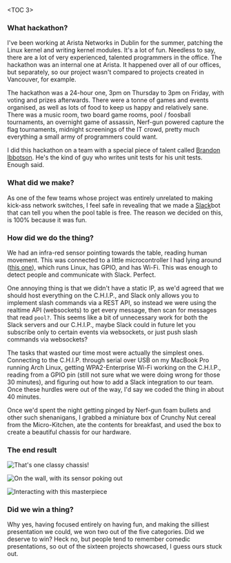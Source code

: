 <TOC 3>

### What hackathon?

I've been working at Arista Networks in Dublin for the summer, patching the
Linux kernel and writing kernel modules. It's a lot of fun. Needless to say,
there are a lot of very experienced, talented programmers in the office. The
hackathon was an internal one at Arista. It happened over all of our offices,
but separately, so our project wasn't compared to projects created in
Vancouver, for example.

The hackathon was a 24-hour one, 3pm on Thursday to 3pm on Friday, with voting
and prizes afterwards. There were a tonne of games and events organised, as
well as lots of food to keep us happy and relatively sane. There was a music
room, two board game rooms, pool / foosball tournaments, an overnight game of
assassin, Nerf-gun powered capture the flag tournaments, midnight screenings of
the IT crowd, pretty much everything a small army of programmers could want.

I did this hackathon on a team with a special piece of talent called [Brandon
Ibbotson](https://github.com/byxor/). He's the kind of guy who writes unit
tests for his unit tests. Enough said.

### What did we make?

As one of the few teams whose project was entirely unrelated to making kick-ass
network switches, I feel safe in revealing that we made a
[Slack](https://slack.com/)bot that can tell you when the pool table is free.
The reason we decided on this, is 100% because it was fun.

### How did we do the thing?

We had an infra-red sensor pointing towards the table, reading human movement.
This was connected to a little microcontroller I had lying around ([this
one](https://getchip.com/pages/chip)), which runs Linux, has GPIO, and has
Wi-Fi. This was enough to detect people and communicate with Slack. Perfect.

One annoying thing is that we didn't have a static IP, as we'd agreed that we
should host everything on the C.H.I.P., and Slack only allows you to implement
slash commands via a REST API, so instead we were using the realtime API
(websockets) to get every message, then scan for messages that read `pool?`.
This seems like a bit of unnecessary work for both the Slack servers and our
C.H.I.P., maybe Slack could in future let you subscribe only to certain events
via websockets, or just push slash commands via websockets?

The tasks that wasted our time most were actually the simplest ones. Connecting
to the C.H.I.P. through serial over USB on my MacBook Pro running Arch Linux,
getting WPA2-Enterprise Wi-Fi working on the C.H.I.P., reading from a GPIO pin
(still not sure what we were doing wrong for those 30 minutes), and figuring
out how to add a Slack integration to our team. Once these hurdles were out of
the way, I'd say we coded the thing in about 40 minutes.

Once we'd spent the night getting pinged by Nerf-gun foam bullets and other
such shenanigans, I grabbed a miniature box of Crunchy Nut cereal from the
Micro-Kitchen, ate the contents for breakfast, and used the box to create a
beautiful chassis for our hardware.

### The end result

![That's one classy chassis!](hackathon-cereal-box.jpg)

![On the wall, with its sensor poking out](hackathon-wall-sensor.jpg)

![Interacting with this masterpiece](hackathon-bot-screenshot.png)

### Did we win a thing?

Why yes, having focused entirely on having fun, and making the silliest
presentation we could, we won two out of the five categories. Did we deserve
to win? Heck no, but people tend to remember comedic presentations, so out of
the sixteen projects showcased, I guess ours stuck out.
